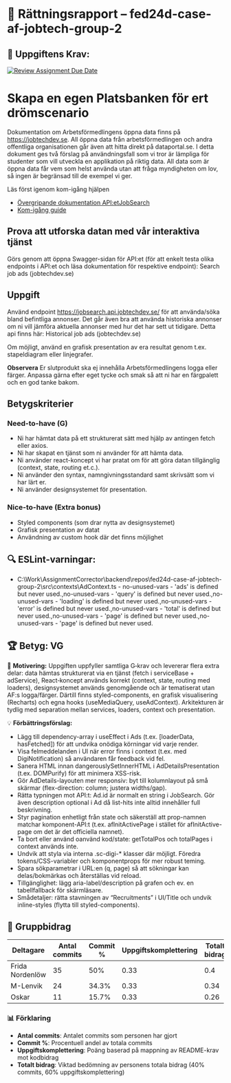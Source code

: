 # 📌 Rättningsrapport – fed24d-case-af-jobtech-group-2

## 🎯 Uppgiftens Krav:
[![Review Assignment Due Date](https://classroom.github.com/assets/deadline-readme-button-22041afd0340ce965d47ae6ef1cefeee28c7c493a6346c4f15d667ab976d596c.svg)](https://classroom.github.com/a/6VsM7MHT)
# Skapa en egen Platsbanken för ert drömscenario 

Dokumentation om Arbetsförmedlingens öppna data finns på https://jobtechdev.se. All öppna data från arbetsförmedlingen och andra offentliga organisationen går även att hitta direkt på dataportal.se. 
I detta dokument ges två förslag på användningsfall som vi tror är lämpliga för studenter som vill utveckla en applikation på riktig data. All data som är öppna data får vem som helst använda utan att fråga myndigheten om lov, så ingen är begränsad till de exempel vi ger.

Läs först igenom kom-igång hjälpen 

-  [Övergripande dokumentation API:etJobSearch](https://jobtechdev.se/sv/components/jobsearch)
-  [Kom-igång guide](https://gitlab.com/arbetsformedlingen/education/education-api/-/blob/main/GETTING_STARTED.md)

## Prova att utforska datan med vår interaktiva tjänst 

Görs genom att öppna Swagger-sidan för API:et (för att enkelt testa olika endpoints i API:et och läsa dokumentation för respektive endpoint): Search job ads (jobtechdev.se) 

## Uppgift 

Använd endpoint https://jobsearch.api.jobtechdev.se/ för att använda/söka bland befintliga annonser. 
Det går även bra att använda historiska annonser om ni vill jämföra aktuella annonser med hur det har sett ut tidigare. Detta api finns här: Historical job ads (jobtechdev.se)

Om möjligt, använd en grafisk presentation av era resultat genom t.ex. stapeldiagram eller linjegrafer.

**Observera**
Er slutprodukt ska ej innehålla Arbetsförmedlingens logga eller färger. Anpassa gärna efter eget tycke och smak så att ni har en färgpalett och en god tanke bakom. 

## Betygskriterier 

### Need-to-have (G) 
- Ni har hämtat data på ett strukturerat sätt med hjälp av antingen fetch eller axios. 
- Ni har skapat en tjänst som ni använder för att hämta data. 
- Ni använder react-koncept vi har pratat om för att göra datan tillgänglig (context, state, routing et.c.). 
- Ni använder den syntax, namngivningsstandard samt skrivsätt som vi har lärt er.  
- Ni använder designsystemet för presentation. 

### Nice-to-have (Extra bonus) 
- Styled components (som drar nytta av designsystemet) 
- Grafisk presentation av datat 
- Användning av custom hook där det finns möjlighet

## 🔍 ESLint-varningar:
- C:\Work\AssignmentCorrector\backend\repos\fed24d-case-af-jobtech-group-2\src\contexts\AdContext.ts - no-unused-vars - 'ads' is defined but never used.,no-unused-vars - 'query' is defined but never used.,no-unused-vars - 'loading' is defined but never used.,no-unused-vars - 'error' is defined but never used.,no-unused-vars - 'total' is defined but never used.,no-unused-vars - 'page' is defined but never used.,no-unused-vars - 'page' is defined but never used.

## 🏆 **Betyg: VG**
📌 **Motivering:** Uppgiften uppfyller samtliga G‑krav och levererar flera extra delar: data hämtas strukturerat via en tjänst (fetch i serviceBase + adService), React‑koncept används korrekt (context, state, routing med loaders), designsystemet används genomgående och är tematiserat utan AF:s logga/färger. Därtill finns styled-components, en grafisk visualisering (Recharts) och egna hooks (useMediaQuery, useAdContext). Arkitekturen är tydlig med separation mellan services, loaders, context och presentation.

💡 **Förbättringsförslag:**  
- Lägg till dependency-array i useEffect i Ads (t.ex. [loaderData, hasFetched]) för att undvika onödiga körningar vid varje render.
- Visa felmeddelanden i UI när error finns i context (t.ex. med DigiNotification) så användaren får feedback vid fel.
- Sanera HTML innan dangerouslySetInnerHTML i AdDetailsPresentation (t.ex. DOMPurify) för att minimera XSS-risk.
- Gör AdDetails-layouten mer responsiv: byt till kolumnlayout på små skärmar (flex-direction: column; justera widths/gap).
- Rätta typningen mot API:t: Ad.id är normalt en string i JobSearch. Gör även description optional i Ad då list-hits inte alltid innehåller full beskrivning.
- Styr pagination enhetligt från state och säkerställ att prop-namnen matchar komponent-API:t (t.ex. afInitActivePage i stället för afInitActive-page om det är det officiella namnet).
- Ta bort eller använd oanvänd kod/state: getTotalPos och totalPages i context används inte.
- Undvik att styla via interna .sc-digi-* klasser där möjligt. Föredra tokens/CSS-variabler och komponentprops för mer robust teming.
- Spara sökparametrar i URL:en (q, page) så att sökningar kan delas/bokmärkas och återställas vid reload.
- Tillgänglighet: lägg aria-label/description på grafen och ev. en tabellfallback för skärmläsare.
- Smådetaljer: rätta stavningen av “Recruitments” i UI/Title och undvik inline-styles (flytta till styled-components).

## 👥 Gruppbidrag

| Deltagare | Antal commits | Commit % | Uppgiftskomplettering | Totalt bidrag |
| --------- | -------------- | -------- | ---------------------- | ------------- |
| Frida Nordenlöw | 35 | 50% | 0.33 | 0.4 |
| M-Lenvik | 24 | 34.3% | 0.33 | 0.34 |
| Oskar | 11 | 15.7% | 0.33 | 0.26 |


### 📊 Förklaring
- **Antal commits**: Antalet commits som personen har gjort
- **Commit %**: Procentuell andel av totala commits
- **Uppgiftskomplettering**: Poäng baserad på mappning av README-krav mot kodbidrag 
- **Totalt bidrag**: Viktad bedömning av personens totala bidrag (40% commits, 60% uppgiftskomplettering)

